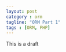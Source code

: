 ```yaml
---
layout: post
category : orm
tagline: "ORM Part 1"
tags : [ORM, PHP]
---
```



This is a draft